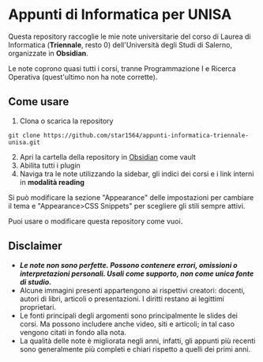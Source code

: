 # Appunti di Informatica per UNISA

Questa repository raccoglie le mie note universitarie del corso di Laurea di Informatica (**Triennale**, resto 0) dell'Università degli Studi di Salerno, organizzate in **Obsidian**.

Le note coprono quasi tutti i corsi, tranne Programmazione I e Ricerca Operativa (quest'ultimo non ha note corrette).


## Come usare

1. Clona o scarica la repository

  ```
  git clone https://github.com/star1564/appunti-informatica-triennale-unisa.git
  ```

2. Apri la cartella della repository in [Obsidian](https://obsidian.md/) come vault
3. Abilita tutti i plugin
4. Naviga tra le note utilizzando la sidebar, gli indici dei corsi e i link interni in **modalità reading**

Si può modificare la sezione "Appearance" delle impostazioni per cambiare il tema e "Appearance>CSS Snippets" per scegliere gli stili sempre attivi.

Puoi usare o modificare questa repository come vuoi.

## Disclaimer
- ***Le note non sono perfette. Possono contenere errori, omissioni o interpretazioni personali. Usali come supporto, non come unica fonte di studio.***
- Alcune immagini presenti appartengono ai rispettivi creatori: docenti, autori di libri, articoli o presentazioni. I diritti restano ai legittimi proprietari.
- Le fonti principali degli argomenti sono principalmente le slides dei corsi. Ma possono includere anche video, siti e articoli; in tal caso vengono citati in fondo alla nota.
- La qualità delle note è migliorata negli anni, infatti, gli appunti più recenti sono generalmente più completi e chiari rispetto a quelli dei primi anni.
